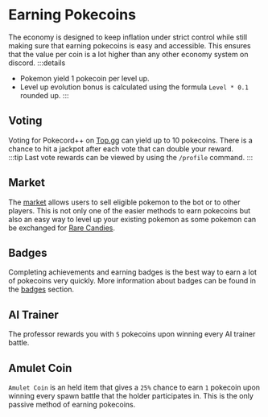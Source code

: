# Earning Pokecoins

The economy is designed to keep inflation under strict control while still making sure that earning pokecoins is easy and accessible. This ensures that the value per coin is a lot higher than any other economy system on discord.
:::details

- Pokemon yield 1 pokecoin per level up.
- Level up evolution bonus is calculated using the formula `Level * 0.1` rounded up.
  :::

## Voting

Voting for Pokecord++ on [Top.gg](https://top.gg/bot/818836234104602635/vote) can yield up to 10 pokecoins. There is a chance to hit a jackpot after each vote that can double your reward.<br>
:::tip
Last vote rewards can be viewed by using the `/profile` command.
:::

## Market

The [market](../commands/market.html) allows users to sell eligible pokemon to the bot or to other players. This is not only one of the easier methods to earn pokecoins but also an easy way to level up your existing pokemon as some pokemon can be exchanged for [Rare Candies](https://bulbapedia.bulbagarden.net/wiki/Rare_Candy).

## Badges

Completing achievements and earning badges is the best way to earn a lot of pokecoins very quickly. More information about badges can be found in the [badges](/strategies/badges.html) section.

## AI Trainer

The professor rewards you with `5` pokecoins upon winning every AI trainer battle.

## Amulet Coin

`Amulet Coin` is an held item that gives a `25%` chance to earn `1` pokecoin upon winning every spawn battle that the holder participates in. This is the only passive method of earning pokecoins.
